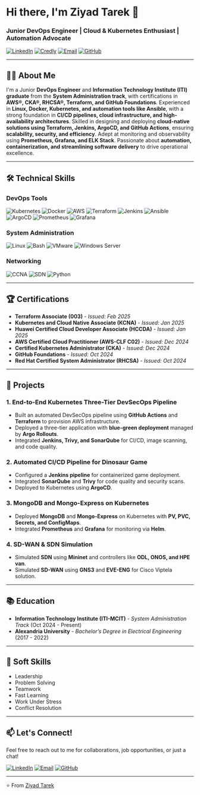 # Hi there, I'm Ziyad Tarek 👋

### Junior DevOps Engineer | Cloud & Kubernetes Enthusiast | Automation Advocate

[![LinkedIn](https://img.shields.io/badge/LinkedIn-0077B5?style=for-the-badge&logo=linkedin&logoColor=white)](https://www.linkedin.com/in/ziyad-tarek-61a38818b/)
[![Credly](https://img.shields.io/badge/Credly-FF6B00?style=for-the-badge&logo=credly&logoColor=white)](https://www.credly.com/users/ziad-tarek.5e20474b)
[![Email](https://img.shields.io/badge/Gmail-D14836?style=for-the-badge&logo=gmail&logoColor=white)](mailto:ziyadtarek180@gmail.com)
[![GitHub](https://img.shields.io/badge/GitHub-100000?style=for-the-badge&logo=github&logoColor=white)](https://github.com/ziyad-tarek1)

---

## 👨‍💻 About Me

I'm a Junior **DevOps Engineer** and **Information Technology Institute (ITI) graduate** from the **System Administration track**, with certifications in **AWS®, CKA®, RHCSA®, Terraform, and GitHub Foundations**. Experienced in **Linux, Docker, Kubernetes, and automation tools like Ansible**, with a strong foundation in **CI/CD pipelines, cloud infrastructure, and high-availability architectures**. Skilled in designing and deploying **cloud-native solutions using Terraform, Jenkins, ArgoCD, and GitHub Actions**, ensuring **scalability, security, and efficiency**. Adept at monitoring and observability using **Prometheus, Grafana, and ELK Stack**. Passionate about **automation, containerization, and streamlining software delivery** to drive operational excellence.  

---

## 🛠️ Technical Skills

### DevOps Tools
![Kubernetes](https://img.shields.io/badge/Kubernetes-326CE5?style=for-the-badge&logo=kubernetes&logoColor=white)
![Docker](https://img.shields.io/badge/Docker-2496ED?style=for-the-badge&logo=docker&logoColor=white)
![AWS](https://img.shields.io/badge/AWS-232F3E?style=for-the-badge&logo=amazon-aws&logoColor=white)
![Terraform](https://img.shields.io/badge/Terraform-623CE4?style=for-the-badge&logo=terraform&logoColor=white)
![Jenkins](https://img.shields.io/badge/Jenkins-D24939?style=for-the-badge&logo=jenkins&logoColor=white)
![Ansible](https://img.shields.io/badge/Ansible-EE0000?style=for-the-badge&logo=ansible&logoColor=white)
![ArgoCD](https://img.shields.io/badge/ArgoCD-EF7B4D?style=for-the-badge&logo=argo&logoColor=white)
![Prometheus](https://img.shields.io/badge/Prometheus-E6522C?style=for-the-badge&logo=prometheus&logoColor=white)
![Grafana](https://img.shields.io/badge/Grafana-F46800?style=for-the-badge&logo=grafana&logoColor=white)

### System Administration
![Linux](https://img.shields.io/badge/Linux-FCC624?style=for-the-badge&logo=linux&logoColor=black)
![Bash](https://img.shields.io/badge/Bash-4EAA25?style=for-the-badge&logo=gnu-bash&logoColor=white)
![VMware](https://img.shields.io/badge/VMware-607078?style=for-the-badge&logo=vmware&logoColor=white)
![Windows Server](https://img.shields.io/badge/Windows_Server-0078D6?style=for-the-badge&logo=windows&logoColor=white)

### Networking
![CCNA](https://img.shields.io/badge/CCNA-1BA0D7?style=for-the-badge&logo=cisco&logoColor=white)
![SDN](https://img.shields.io/badge/SDN-0085CA?style=for-the-badge&logo=opennetworking&logoColor=white)
![Python](https://img.shields.io/badge/Python-3776AB?style=for-the-badge&logo=python&logoColor=white)

---

## 🏆 Certifications

- **Terraform Associate (003)** - *Issued: Feb 2025*
- **Kubernetes and Cloud Native Associate (KCNA)** - *Issued: Jan 2025*
- **Huawei Certified Cloud Developer Associate (HCCDA)** - *Issued: Jan 2025*
- **AWS Certified Cloud Practitioner (AWS-CLF C02)** - *Issued: Dec 2024*
- **Certified Kubernetes Administrator (CKA)** - *Issued: Dec 2024*
- **GitHub Foundations** - *Issued: Oct 2024*
- **Red Hat Certified System Administrator (RHCSA)** - *Issued: Oct 2024*

---

## 🚀 Projects

### 1. End-to-End Kubernetes Three-Tier DevSecOps Pipeline
- Built an automated DevSecOps pipeline using **GitHub Actions** and **Terraform** to provision AWS infrastructure.
- Deployed a three-tier application with **blue-green deployment** managed by **Argo Rollouts**.
- Integrated **Jenkins, Trivy, and SonarQube** for CI/CD, image scanning, and code quality.

### 2. Automated CI/CD Pipeline for Dinosaur Game
- Configured a **Jenkins pipeline** for containerized game deployment.
- Integrated **SonarQube** and **Trivy** for code quality and security scans.
- Deployed to Kubernetes using **ArgoCD**.

### 3. MongoDB and Mongo-Express on Kubernetes
- Deployed **MongoDB** and **Mongo-Express** on Kubernetes with **PV, PVC, Secrets, and ConfigMaps**.
- Integrated **Prometheus** and **Grafana** for monitoring via **Helm**.

### 4. SD-WAN & SDN Simulation
- Simulated **SDN** using **Mininet** and controllers like **ODL, ONOS, and HPE van**.
- Simulated **SD-WAN** using **GNS3** and **EVE-ENG** for Cisco Viptela solution.

---

## 📚 Education

- **Information Technology Institute (ITI-MCIT)** - *System Administration Track* (Oct 2024 - Present)
- **Alexandria University** - *Bachelor’s Degree in Electrical Engineering* (2017 - 2022)

---

## 🌟 Soft Skills

- Leadership
- Problem Solving
- Teamwork
- Fast Learning
- Work Under Stress
- Conflict Resolution

---

## 📫 Let's Connect!

Feel free to reach out to me for collaborations, job opportunities, or just a chat!

[![LinkedIn](https://img.shields.io/badge/LinkedIn-0077B5?style=for-the-badge&logo=linkedin&logoColor=white)](https://www.linkedin.com/in/ziyad-tarek-61a38818b/)
[![Email](https://img.shields.io/badge/Gmail-D14836?style=for-the-badge&logo=gmail&logoColor=white)](mailto:ziyadtarek180@gmail.com)
[![GitHub](https://img.shields.io/badge/GitHub-100000?style=for-the-badge&logo=github&logoColor=white)](https://github.com/ziyad-tarek1)

---

⭐️ From [Ziyad Tarek](https://github.com/ziyad-tarek1)
